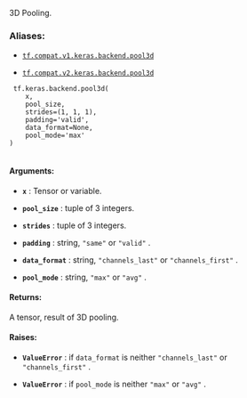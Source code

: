 3D Pooling.



### Aliases:

- [ `tf.compat.v1.keras.backend.pool3d` ](/api_docs/python/tf/keras/backend/pool3d)

- [ `tf.compat.v2.keras.backend.pool3d` ](/api_docs/python/tf/keras/backend/pool3d)



```
 tf.keras.backend.pool3d(
    x,
    pool_size,
    strides=(1, 1, 1),
    padding='valid',
    data_format=None,
    pool_mode='max'
)
 
```



#### Arguments:

- **`x`** : Tensor or variable.

- **`pool_size`** : tuple of 3 integers.

- **`strides`** : tuple of 3 integers.

- **`padding`** : string,  `"same"`  or  `"valid"` .

- **`data_format`** : string,  `"channels_last"`  or  `"channels_first"` .

- **`pool_mode`** : string,  `"max"`  or  `"avg"` .



#### Returns:
A tensor, result of 3D pooling.



#### Raises:

- **`ValueError`** : if  `data_format`  is neither  `"channels_last"`  or
 `"channels_first"` .

- **`ValueError`** : if  `pool_mode`  is neither  `"max"`  or  `"avg"` .

